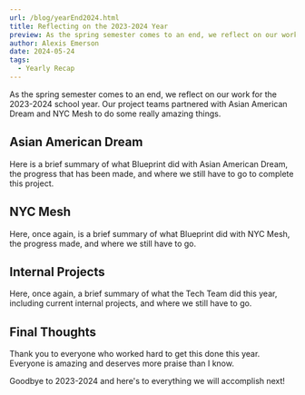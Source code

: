 ```yaml
---
url: /blog/yearEnd2024.html
title: Reflecting on the 2023-2024 Year
preview: As the spring semester comes to an end, we reflect on our work for the 2023-2024 school year.
author: Alexis Emerson
date: 2024-05-24
tags:
  - Yearly Recap
---
```


As the spring semester comes to an end, we reflect on our work for the 2023-2024 school year. Our project teams partnered with Asian American Dream and NYC Mesh to do some really amazing things.

## Asian American Dream

Here is a brief summary of what Blueprint did with Asian American Dream, the progress that has been made, and where we still have to go to complete this project.

## NYC Mesh

Here, once again, is a brief summary of what Blueprint did with NYC Mesh, the progress made, and where we still have to go.

## Internal Projects

Here, once again, a brief summary of what the Tech Team did this year, including current internal projects, and where we still have to go.

## Final Thoughts

Thank you to everyone who worked hard to get this done this year. Everyone is amazing and deserves more praise than I know.

Goodbye to 2023-2024 and here's to everything we will accomplish next!
